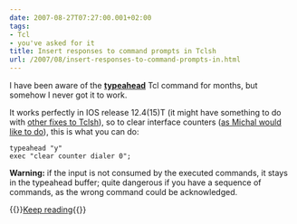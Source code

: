```yaml
---
date: 2007-08-27T07:27:00.001+02:00
tags:
- Tcl
- you've asked for it
title: Insert responses to command prompts in Tclsh
url: /2007/08/insert-responses-to-command-prompts-in.html
---
```


I have been aware of the [**typeahead**](http://www.cisco.com/en/US/products/sw/iosswrel/ps5207/products_feature_guide09186a00801a75a7.html#wp1027195) Tcl command for months, but somehow I never got it to work. 

It works perfectly in IOS release 12.4(15)T (it might have something to do with [other fixes to Tclsh](https://blog.ipspace.net/2007/08/you-fix-some-you-break-some.html)), so to clear interface counters ([as Michal would like to do](https://blog.ipspace.net/2007/04/execute-multiple-commands-at-once.html#comment-1688346259298046702)), this is what you can do:
<!--more-->
``` code
typeahead "y"
exec "clear counter dialer 0";
```

**Warning:** if the input is not consumed by the executed commands, it stays in the typeahead buffer; quite dangerous if you have a sequence of commands, as the wrong command could be acknowledged.

{{<jump>}}[Keep reading](https://www.ipspace.net/kb/Tclsh/){{</jump>}}